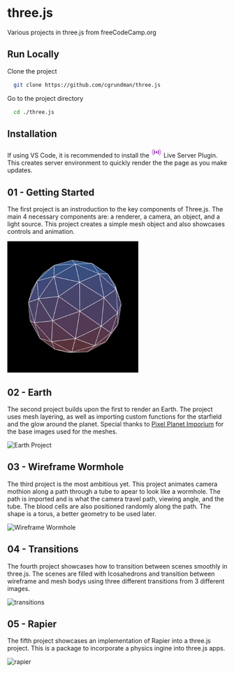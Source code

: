 # three.js
Various projects in three.js from freeCodeCamp.org
    
## Run Locally

Clone the project

```bash
  git clone https://github.com/cgrundman/three.js
```

Go to the project directory

```bash
  cd ./three.js
```

## Installation

If using VS Code, it is recommended to install the <img src="https://github.com/cgrundman/three.js/blob/main/images/live_server_extension_logo.Default" alt="Live Server" width="25"/> Live Server Plugin. This creates server environment to quickly render the the page as you make updates.

## 01 - Getting Started

The first project is an instroduction to the key components of Three.js. The main 4 necessary components are: a renderer, a camera, an object, and a light source. This project creates a simple mesh object and also showcases controls and animation. 

<img src="https://github.com/cgrundman/three.js/blob/main/images/getting_started.gif" alt="Getting Started Project" width="300"/>

## 02 - Earth

The second project builds upon the first to render an Earth. The project uses mesh layering, as well as importing custom functions for the starfield and the glow around the planet. Special thanks to [Pixel Planet Imporium](https://planetpixelemporium.com/) for the base images used for the meshes. 

<img src="https://github.com/cgrundman/three.js/blob/main/images/earth.gif" alt="Earth Project" width="300"/>

## 03 - Wireframe Wormhole

The third project is the most ambitious yet. This project animates camera mothion along a path through a tube to apear to look like a wormhole. The path is imported and is what the camera travel path, viewing angle, and the tube. The blood cells are also positioned randomly along the path. The shape is a torus, a better geometry to be used later.

<img src="https://github.com/cgrundman/three.js/blob/main/images/wireframe_wormhole.gif" alt="Wireframe Wormhole" width="300"/>

## 04 - Transitions

The fourth project showcases how to transition between scenes smoothly in three.js. The scenes are filled with Icosahedrons and transition between wireframe and mesh bodys using three different transitions from 3 different images.

<img src="https://github.com/cgrundman/three.js/blob/main/images/transitions.gif" alt="transitions" width="300"/>

## 05 - Rapier

The fifth project showcases an implementation of Rapier into a three.js project. This is a package to incorporate a physics ingine into three.js apps.

<img src="https://github.com/cgrundman/three.js/blob/main/images/rapier.gif" alt="rapier" width="300"/>
